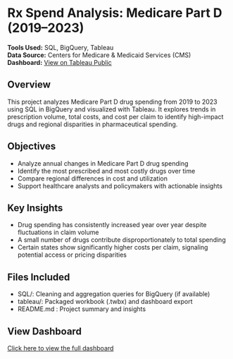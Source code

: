 # Rx Spend Analysis: Medicare Part D (2019–2023)

**Tools Used:** SQL, BigQuery, Tableau  
**Data Source:** Centers for Medicare & Medicaid Services (CMS)  
**Dashboard:** [View on Tableau Public](https://public.tableau.com/app/profile/malaysia.goss/viz/RxSpendAnalysisMedicarePartD20192023/Dashboard1)

## Overview
This project analyzes Medicare Part D drug spending from 2019 to 2023 using SQL in BigQuery and visualized with Tableau. It explores trends in prescription volume, total costs, and cost per claim to identify high-impact drugs and regional disparities in pharmaceutical spending.

## Objectives
- Analyze annual changes in Medicare Part D drug spending
- Identify the most prescribed and most costly drugs over time
- Compare regional differences in cost and utilization
- Support healthcare analysts and policymakers with actionable insights

## Key Insights
- Drug spending has consistently increased year over year despite fluctuations in claim volume
- A small number of drugs contribute disproportionately to total spending
- Certain states show significantly higher costs per claim, signaling potential access or pricing disparities

## Files Included
- SQL/: Cleaning and aggregation queries for BigQuery (if available)
- tableau/: Packaged workbook (.twbx) and dashboard export
- README.md : Project summary and insights

## View Dashboard
[Click here to view the full dashboard](https://public.tableau.com/app/profile/malaysia.goss/viz/RxSpendAnalysisMedicarePartD20192023/Dashboard1)
